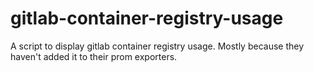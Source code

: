 # gitlab-container-registry-usage
A script to display gitlab container registry usage. Mostly because they haven't added it to their prom exporters.
